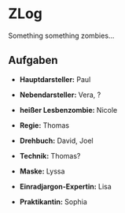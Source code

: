 # ZLog
Something something zombies...


## Aufgaben

+ **Hauptdarsteller:** Paul
+ **Nebendarsteller:** Vera, ?
+ **heißer Lesbenzombie:** Nicole

+ **Regie:** Thomas
+ **Drehbuch:** David, Joel
+ **Technik:** Thomas?
+ **Maske:** Lyssa
+ **Einradjargon-Expertin:** Lisa
+ **Praktikantin:** Sophia
